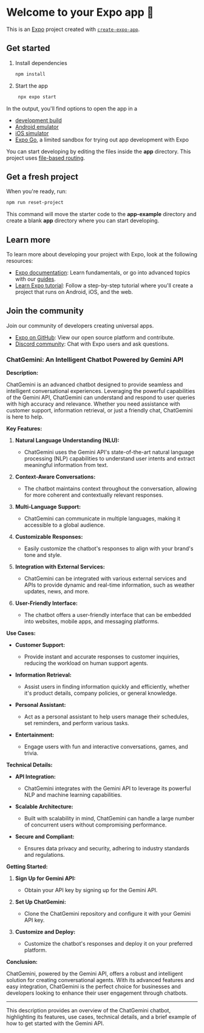 # Welcome to your Expo app 👋

This is an [Expo](https://expo.dev) project created with [`create-expo-app`](https://www.npmjs.com/package/create-expo-app).

## Get started

1. Install dependencies

   ```bash
   npm install
   ```

2. Start the app

   ```bash
    npx expo start
   ```

In the output, you'll find options to open the app in a

- [development build](https://docs.expo.dev/develop/development-builds/introduction/)
- [Android emulator](https://docs.expo.dev/workflow/android-studio-emulator/)
- [iOS simulator](https://docs.expo.dev/workflow/ios-simulator/)
- [Expo Go](https://expo.dev/go), a limited sandbox for trying out app development with Expo

You can start developing by editing the files inside the **app** directory. This project uses [file-based routing](https://docs.expo.dev/router/introduction).

## Get a fresh project

When you're ready, run:

```bash
npm run reset-project
```

This command will move the starter code to the **app-example** directory and create a blank **app** directory where you can start developing.

## Learn more

To learn more about developing your project with Expo, look at the following resources:

- [Expo documentation](https://docs.expo.dev/): Learn fundamentals, or go into advanced topics with our [guides](https://docs.expo.dev/guides).
- [Learn Expo tutorial](https://docs.expo.dev/tutorial/introduction/): Follow a step-by-step tutorial where you'll create a project that runs on Android, iOS, and the web.

## Join the community

Join our community of developers creating universal apps.

- [Expo on GitHub](https://github.com/expo/expo): View our open source platform and contribute.
- [Discord community](https://chat.expo.dev): Chat with Expo users and ask questions.


### ChatGemini: An Intelligent Chatbot Powered by Gemini API

**Description:**

ChatGemini is an advanced chatbot designed to provide seamless and intelligent conversational experiences. Leveraging the powerful capabilities of the Gemini API, ChatGemini can understand and respond to user queries with high accuracy and relevance. Whether you need assistance with customer support, information retrieval, or just a friendly chat, ChatGemini is here to help.

<!--
* Note:
* 1. ✅ Your project is ready!
*
*
* - cd ChatGemini
* - npm run android
* - npm run ios # you need to use macOS to build the iOS project - use the * Expo app if you need to do iOS development without a Mac
* - npm run web
 -->


**Key Features:**

1. **Natural Language Understanding (NLU):**
   - ChatGemini uses the Gemini API's state-of-the-art natural language processing (NLP) capabilities to understand user intents and extract meaningful information from text.

2. **Context-Aware Conversations:**
   - The chatbot maintains context throughout the conversation, allowing for more coherent and contextually relevant responses.

3. **Multi-Language Support:**
   - ChatGemini can communicate in multiple languages, making it accessible to a global audience.

4. **Customizable Responses:**
   - Easily customize the chatbot's responses to align with your brand's tone and style.

5. **Integration with External Services:**
   - ChatGemini can be integrated with various external services and APIs to provide dynamic and real-time information, such as weather updates, news, and more.

6. **User-Friendly Interface:**
   - The chatbot offers a user-friendly interface that can be embedded into websites, mobile apps, and messaging platforms.

**Use Cases:**

- **Customer Support:**
  - Provide instant and accurate responses to customer inquiries, reducing the workload on human support agents.

- **Information Retrieval:**
  - Assist users in finding information quickly and efficiently, whether it's product details, company policies, or general knowledge.

- **Personal Assistant:**
  - Act as a personal assistant to help users manage their schedules, set reminders, and perform various tasks.

- **Entertainment:**
  - Engage users with fun and interactive conversations, games, and trivia.

**Technical Details:**

- **API Integration:**
  - ChatGemini integrates with the Gemini API to leverage its powerful NLP and machine learning capabilities.

- **Scalable Architecture:**
  - Built with scalability in mind, ChatGemini can handle a large number of concurrent users without compromising performance.

- **Secure and Compliant:**
  - Ensures data privacy and security, adhering to industry standards and regulations.

**Getting Started:**

1. **Sign Up for Gemini API:**
   - Obtain your API key by signing up for the Gemini API.

2. **Set Up ChatGemini:**
   - Clone the ChatGemini repository and configure it with your Gemini API key.

3. **Customize and Deploy:**
   - Customize the chatbot's responses and deploy it on your preferred platform.

**Conclusion:**

ChatGemini, powered by the Gemini API, offers a robust and intelligent solution for creating conversational agents. With its advanced features and easy integration, ChatGemini is the perfect choice for businesses and developers looking to enhance their user engagement through chatbots.

---

This description provides an overview of the ChatGemini chatbot, highlighting its features, use cases, technical details, and a brief example of how to get started with the Gemini API.